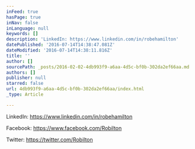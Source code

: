 ```yaml
---
inFeed: true
hasPage: true
inNav: false
inLanguage: null
keywords: []
description: 'LinkedIn: https://www.linkedin.com/in/robehamilton'
datePublished: '2016-07-14T14:38:47.081Z'
dateModified: '2016-07-14T14:38:11.816Z'
title: ''
author: []
sourcePath: _posts/2016-02-02-4db993f9-a6aa-4d5c-bf0b-302da2ef66aa.md
authors: []
publisher: null
starred: false
url: 4db993f9-a6aa-4d5c-bf0b-302da2ef66aa/index.html
_type: Article

---
```

LinkedIn: https://www.linkedin.com/in/robehamilton

Facebook: https://www.facebook.com/Robilton

Twitter: https://twitter.com/Robilton